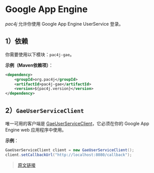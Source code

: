 # Google App Engine

*pac4j* 允许你使用 Google App Engine UserService 登录。

## 1）依赖

你需要使用以下模块：`pac4j-gae`。

**示例（Maven依赖项）**：

```xml
<dependency>
    <groupId>org.pac4j</groupId>
    <artifactId>pac4j-gae</artifactId>
    <version>${pac4j.version}</version>
</dependency>
```

## 2）`GaeUserServiceClient`

唯一可用的客户端是 [GaeUserServiceClient](https://github.com/pac4j/pac4j/blob/master/pac4j-gae/src/main/java/org/pac4j/gae/client/GaeUserServiceClient.java)，它必须在你的 Google App Engine web 应用程序中使用。

**示例**：

```java
GaeUserServiceClient client = new GaeUserServiceClient();
client.setCallbackUrl("http://localhost:8080/callback");
```

> [原文链接](https://www.pac4j.org/5.6.x/docs/clients/google-app-engine.html)

